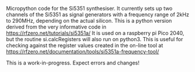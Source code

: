 Micropython code for the Si5351 synthesiser. It currently sets up two channels of the Si5351 as  signal generators with a frequency range of 2kHz to 290MHz, depending on the actual silicon. This is a python version derived from the very informative code in https://rfzero.net/tutorials/si5351a/
It is used on a raspberry pi Pico 2040, but the routine si.calcRegisters will also run on python3. This is useful for checking against the register values created in the on-line tool at https://rfzero.net/documentation/tools/si5351a-frequency-tool/

This is a work-in-progress. Expect errors and changes!
